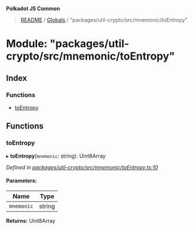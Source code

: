 **Polkadot JS Common**

> [README](../README.md) / [Globals](../globals.md) / "packages/util-crypto/src/mnemonic/toEntropy"

# Module: "packages/util-crypto/src/mnemonic/toEntropy"

## Index

### Functions

* [toEntropy](_packages_util_crypto_src_mnemonic_toentropy_.md#toentropy)

## Functions

### toEntropy

▸ **toEntropy**(`mnemonic`: string): Uint8Array

*Defined in [packages/util-crypto/src/mnemonic/toEntropy.ts:10](https://github.com/polkadot-js/common/blob/30198d1a/packages/util-crypto/src/mnemonic/toEntropy.ts#L10)*

#### Parameters:

Name | Type |
------ | ------ |
`mnemonic` | string |

**Returns:** Uint8Array
